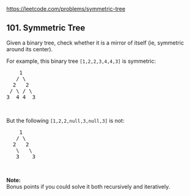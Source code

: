 https://leetcode.com/problems/symmetric-tree

## 101. Symmetric Tree

<div><p>Given a binary tree, check whether it is a mirror of itself (ie, symmetric around its center).</p>
<p>For example, this binary tree <code>[1,2,2,3,4,4,3]</code> is symmetric:</p>
<pre>    1
   / \
  2   2
 / \ / \
3  4 4  3
</pre>
<p> </p>
<p>But the following <code>[1,2,2,null,3,null,3]</code> is not:</p>
<pre>    1
   / \
  2   2
   \   \
   3    3
</pre>
<p> </p>
<p><b>Note:</b><br/>
Bonus points if you could solve it both recursively and iteratively.</p>
</div>
